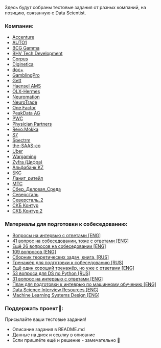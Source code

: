 Здесь будут собраны тестовые задания от разных компаний, на позицию, связанную с Data Scientist.


### Компании:
* [Accenture](https://github.com/kolya95/AccentureDSTestCase/tree/1c02aaf377d3c6ea73b4d5c8a2af97db11d20e9e)
* [AUTO1](https://github.com/alexeygrigorev/datascience-recruitment-challenges/tree/master/auto1)
* [BCG Gamma](https://github.com/slgero/testovoe/tree/master/BCG%20Gamma "BCG Gamma")
* [BHV Tech Development](https://github.com/slgero/testovoe/tree/master/BHV%20Tech%20Development)
* [Corpus](https://github.com/DenisVasyov/korpus-test-task/tree/a079e7d1911cfab62121535c8e2fd0a9476c3344)
* [Diginetica](https://github.com/slgero/testovoe/tree/master/Diginetica "Diginetica")
* [doc+](https://github.com/slgero/testovoe/tree/master/doc%2B "doc+")
* [GamblingPro](https://github.com/loverberg/sourcing_information)
* [Gett](https://github.com/slgero/testovoe/tree/master/Gett "Gett")
* [Haensel AMS](https://github.com/alexeygrigorev/datascience-recruitment-challenges/tree/master/Haensel-AMS)
* [OLX-Hermes](https://github.com/alexeygrigorev/datascience-recruitment-challenges/tree/master/OLX-Hermes)
* [Neuromation](https://github.com/slgero/testovoe/tree/master/Neuromation)
* [NeuroTrade](https://github.com/slgero/testovoe/tree/master/NeuroTrade)
* [One Factor](https://github.com/slgero/testovoe/tree/master/One%20Factor "One Factor")
* [PeakData AG](https://github.com/slgero/testovoe/tree/master/PeakData%20AG)
* [PWC](https://github.com/slgero/testovoe/tree/master/PWC "PWC")
* [Physician Partners](https://github.com/slgero/testovoe/tree/master/Physician%20Partners "Physician Partners")
* [Revo:Mokka](https://github.com/slgero/testovoe/tree/master/Revo:Mokka "Revo:Mokka")
* [S7](https://github.com/slgero/testovoe/tree/master/S7 "S7")
* [Spectrm](https://github.com/alexeygrigorev/datascience-recruitment-challenges/tree/master/Spectrm)
* [the-SAAS-co](https://github.com/alexeygrigorev/datascience-recruitment-challenges/tree/master/the-SAAS-co)
* [Uber](https://github.com/slgero/testovoe/tree/master/Uber "Uber")
* [Wargaming](https://github.com/slgero/testovoe/tree/master/wargaming_2020)
* [Zyfra (Цифра)](https://github.com/slgero/testovoe/tree/master/Zyfra%20(%D0%A6%D0%B8%D1%84%D1%80%D0%B0) "Zyfra (Цифра)")
* [Альфабанк KZ](https://github.com/slgero/testovoe/tree/master/%D0%90%D0%BB%D1%8C%D1%84%D0%B0%D0%B1%D0%B0%D0%BD%D0%BA%20%D0%9A%D0%B7)
* [БКС](https://github.com/slgero/testovoe/tree/master/%D0%91%D0%9A%D0%A1 "БКС")
* [Ланит_ритейл](https://github.com/slgero/testovoe/tree/master/%D0%9B%D0%B0%D0%BD%D0%B8%D1%82_%D1%80%D0%B8%D1%82%D0%B5%D0%B9%D0%BB "Ланит_ритейл")
* [МТС](https://github.com/slgero/testovoe/tree/master/%D0%9C%D0%A2%D0%A1 "МТС")
* [Сбер_Деловая_Среда](https://github.com/slgero/testovoe/tree/master/%D0%A1%D0%B1%D0%B5%D1%80_%D0%94%D0%B5%D0%BB%D0%BE%D0%B2%D0%B0%D1%8F_%D0%A1%D1%80%D0%B5%D0%B4%D0%B0 "Сбер_Деловая_Среда")
* [Северсталь](https://github.com/slgero/testovoe/tree/master/%D0%A1%D0%B5%D0%B2%D0%B5%D1%80%D1%81%D1%82%D0%B0%D0%BB%D1%8C)
* [Северсталь_2](https://github.com/slgero/testovoe/tree/master/%D0%A1%D0%B5%D0%B2%D0%B5%D1%80%D1%81%D1%82%D0%B0%D0%BB%D1%8C_2 "Северсталь_2")
* [СКБ Контур](https://github.com/slgero/testovoe/tree/master/%D0%A1%D0%9A%D0%91%20%D0%9A%D0%BE%D0%BD%D1%82%D1%83%D1%80)
* [СКБ Контур 2](https://github.com/slgero/testovoe/tree/master/%D0%A1%D0%9A%D0%91%20%D0%9A%D0%BE%D0%BD%D1%82%D1%83%D1%80%202 "СКБ Контур 2")


### Материалы для подготовки к собеседованию:
* [Вопросы на интервью с ответами \[ENG\]](https://github.com/alexeygrigorev/data-science-interviews/)
* [41 вопрос на собеседовании, тоже с ответами \[ENG\]](https://www.springboard.com/blog/machine-learning-interview-questions/)
* [Ещё 26 вопросов на собеседовании \[ENG\]](https://medium.com/analytics-vidhya/test-your-skills-26-data-science-interview-questions-answers-69cb2b223e57)
* [109 вопросов \[ENG\]](https://dzone.com/articles/109-data-science-interview-questions-and-answers)
* [Сборник теоретических задач, книга, \[RUS\]](https://drive.google.com/file/d/1r2bmQtIxlr8J-TpBeFi4CWzbChJG4iHe/view)
* [Тренажёр для подготовки к собеседованию \[RUS\]](https://interview-mds.ru/)
* [Ещё один хороший тренажёр, но уже с ответами \[ENG\]](https://interviewing.fyi/interview_questions)
* [53 вопроса для DS по Python \[RUS\]](https://habr.com/ru/company/mailru/blog/506824/)
* [31 вопрос на интервью с ответами \[ENG\]](https://github.com/iamtodor/data-science-interview-questions-and-answers)
* [План для подготовки к интеврью по машинному обучению \[ENG\]](https://github.com/khangich/machine-learning-interview)
* [Data Science Interview Resources \[ENG\]](https://github.com/rbhatia46/Data-Science-Interview-Resources)
* [Machine Learning Systems Design \[ENG\]](https://github.com/chiphuyen/machine-learning-systems-design)

### Поддержать проект🤗:
Присылайте ваши тестовые задания!
* Описание задания в README.md
* Данные на диск и ссылку в описание
* Если пришлёте ещё и решение - замечательно 🚀
<!--stackedit_data:
eyJoaXN0b3J5IjpbMTE5MzMzNDY4MCw5OTQzMjU4ODNdfQ==
-->
